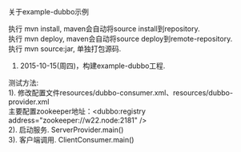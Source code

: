 
关于example-dubbo示例<br>

执行 mvn install, maven会自动将source install到repository. <br>
执行 mvn deploy, maven会自动将source deploy到remote-repository. <br>
执行 mvn source:jar, 单独打包源码. <br>

1. 2015-10-15(周四)，构建example-dubbo工程.<br>

测试方法:<br>
1). 修改配置文件resources/dubbo-consumer.xml、resources/dubbo-provider.xml <br>
    主要配置zookeeper地址：<dubbo:registry address="zookeeper://w22.node:2181" /> <br>
2). 启动服务.   ServerProvider.main() <br>
3). 客户端调用.  ClientConsumer.main() <br>

